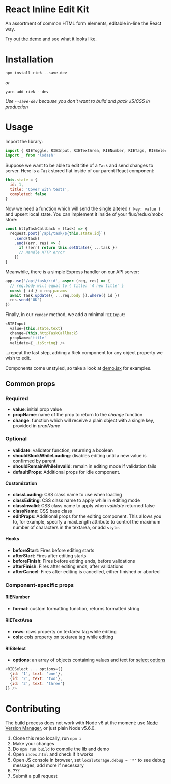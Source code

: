# React Inline Edit Kit
An assortment of common HTML form elements, editable in-line the React way.

Try out [the demo](http://kaivi.github.io/riek/) and see what it looks like.

# Installation
`npm install riek --save-dev`

*or*

`yarn add riek --dev`

*Use `--save-dev` because you don't want to build and pack JS/CSS in production*

# Usage
Import the library:

```javascript
import { RIEToggle, RIEInput, RIETextArea, RIENumber, RIETags, RIESelect } from 'riek'
import _ from 'lodash'
```

Suppose we want to be able to edit title of a `Task` and send changes to server. Here is a `Task` stored flat inside of our parent React component:

```javascript
this.state = {
  id: 1,
  title: 'Cover with tests',
  completed: false
}
```

Now we need a function which will send the single altered `{ key: value }` and upsert local state. You can implement it inside of your flux/redux/mobx store:

```javascript
const httpTaskCallback = (task) => {
  request.post(`/api/task/${this.state.id}`)
    .send(task)
    .end((err, res) => {
      if (!err) return this.setState({ ...task })
      // Handle HTTP error
    })
}
```

Meanwhile, there is a simple Express handler on our API server:

```javascript
app.use('/api/task/:id', async (req, res) => {
  // req.body will equal to { title: 'A new title' }
  const { id } = req.params
  await Task.update({ ...req.body }).where({ id })
  res.send('OK')
})
```

Finally, in our `render` method, we add a minimal `RIEInput`:

```javascript
<RIEInput
  value={this.state.text}
  change={this.httpTaskCallback}
  propName='title'
  validate={_.isString} />
```

...repeat the last step, adding a Riek component for any object property we wish to edit.

Components come unstyled, so take a look at [demo.jsx](https://github.com/kaivi/riek/blob/master/demo/demo.jsx) for examples.

## Common props

### Required
* **value**: initial prop value
* **propName**: name of the prop to return to the _change_ function
* **change**: function which will receive a plain object with a single key, provided in _propName_

### Optional
* **validate**: validator function, returning a boolean
* **shouldBlockWhileLoading**: disables editing until a new value is confirmed by parent
* **shouldRemainWhileInvalid**: remain in editing mode if validation fails
* **defaultProps**: Additional props for idle component.

#### Customization
* **classLoading**: CSS class name to use when loading
* **classEditing**: CSS class name to apply while in editing mode
* **classInvalid**: CSS class name to apply when _validate_ returned false
* **className**: CSS base class
* **editProps**: Additional props for the editing component. This allows you to, for example, specify a maxLength attribute to control the maximum number of characters in the textarea, or add `style`.

#### Hooks
* **beforeStart**: Fires before editing starts
* **afterStart**: Fires after editing starts
* **beforeFinish**: Fires before editing ends, before validations
* **afterFinish**: Fires after editing ends, after validations
* **afterCancel**: Fires after editing is cancelled, either finished or aborted

### Component-specific props

#### RIENumber
* **format**: custom formatting function, returns formatted string

#### RIETextArea
* **rows**: rows property on textarea tag while editing
* **cols**: cols property on textarea tag while editing

#### RIESelect
* **options**: an array of objects containing values and text for [select options](http://www.w3schools.com/tags/tag_option.asp)
```javascript
<RIESelect ... options={[
  {id: '1', text: 'one'},
  {id: '2', text: 'two'},
  {id: '3', text: 'three'}
]} />
```

# Contributing

The build process does not work with Node v6 at the moment: use [Node Version Manager](https://github.com/creationix/nvm), or just plain Node v5.6.0.

1. Clone this repo locally, run `npm i`
2. Make your changes
3. Do `npm run build` to compile the lib and demo
4. Open `index.html` and check if it works
5. Open JS console in browser, set `localStorage.debug = '*'` to see debug messages, add more if necessary
6. ???
7. Submit a pull request